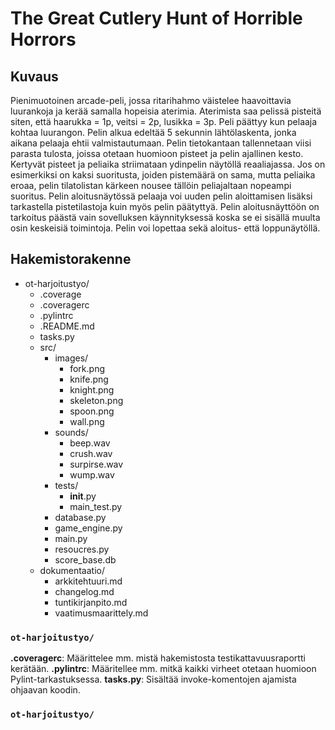 # The Great Cutlery Hunt of Horrible Horrors

## Kuvaus
Pienimuotoinen arcade-peli, jossa ritarihahmo väistelee haavoittavia luurankoja ja kerää samalla hopeisia aterimia. Aterimista saa pelissä pisteitä siten, että
haarukka = 1p, veitsi = 2p, lusikka = 3p. Peli päättyy kun pelaaja kohtaa luurangon. Pelin alkua edeltää 5 sekunnin lähtölaskenta, jonka aikana pelaaja ehtii valmistautumaan.
Pelin tietokantaan tallennetaan viisi parasta tulosta, joissa otetaan huomioon pisteet ja pelin ajallinen kesto. Kertyvät pisteet ja peliaika striimataan ydinpelin näytöllä reaaliajassa. 
Jos on esimerkiksi on kaksi suoritusta, joiden pistemäärä on sama, mutta peliaika eroaa, pelin tilatolistan kärkeen nousee tällöin peliajaltaan nopeampi suoritus. Pelin aloitusnäytössä pelaaja voi uuden pelin aloittamisen lisäksi tarkastella pistetilastoja kuin myös pelin päätyttyä. Pelin aloitusnäyttöön on tarkoitus päästä vain sovelluksen käynnityksessä koska se ei sisällä muulta osin keskeisiä toimintoja. Pelin voi lopettaa sekä aloitus- että loppunäytöllä.


## Hakemistorakenne
- ot-harjoitustyo/
  - .coverage
  - .coveragerc
  - .pylintrc
  - .README.md
  - tasks.py
  - src/
    - images/
      - fork.png
      - knife.png
      - knight.png
      - skeleton.png
      - spoon.png
      - wall.png
    - sounds/
      - beep.wav
      - crush.wav
      - surpirse.wav
      - wump.wav
    - tests/
      - __init__.py
      - main_test.py
    - database.py
    - game_engine.py
    - main.py
    - resoucres.py
    - score_base.db
  - dokumentaatio/
    - arkkitehtuuri.md
    - changelog.md
    - tuntikirjanpito.md
    - vaatimusmaarittely.md
    
### `ot-harjoitustyo/`
**.coveragerc**: Määrittelee mm. mistä hakemistosta testikattavuusraportti kerätään.
**.pylintrc**: Määritellee mm. mitkä kaikki virheet otetaan huomioon Pylint-tarkastuksessa.
**tasks.py**: Sisältää invoke-komentojen ajamista ohjaavan koodin.

### `ot-harjoitustyo/`










